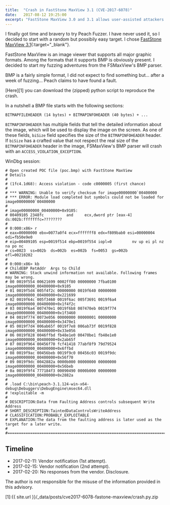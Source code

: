 ```yaml
---
title:  "Crash in FastStone MaxView 3.1 (CVE-2017-6078)"
date:   2017-08-12 19:25:00
excerpt: "FastStone MaxView 3.0 and 3.1 allows user-assisted attackers to cause a denial of service (application crash) via a malformed BMP image with a crafted biSize field in the BITMAPINFOHEADER section."
---
```


I finally got time and bravery to try Peach Fuzzer. I have never used it, so I decided to start with a random but possibily easy target. I chose [FastStone MaxView 3.1](http://www.faststone.org/FSMaxViewDownload.htm){:target="_blank"}.

FastStone MaxView is an image viewer that supports all major graphic formats. Among the formats that it supports BMP is obviously present. I decided to start my fuzzing adventures from the FSMaxView's BMP parser.

BMP is a fairly simple format, I did not expect to find something but... after a week of fuzzing... Peach claims to have found a fault.

[Here][1] you can download the (zipped) python script to reproduce the crash.

In a nutshell a BMP file starts with the following sections:

```
BITMAPFILEHEADER (14 bytes) + BITMAPINFOHEADER (40 bytes) + ...
```

`BITMAPINFOHEADER` has multiple fields that tell the detailed information about the image, which will be used to display the image on the screen. As one of these fields, `biSize` field specifies the size of the `BITMAPINFOHEADER` header. If `biSize` has a crafted value that not respect the real size of the `BITMAPINFOHEADER` header in the image, FSMaxView's BMP parser will crash with an `ACCESS_VIOLATION_EXCEPTION`.

WinDbg session:

```
# Open created POC file (poc.bmp) with FastStone MaxView
# Details
# 
# (1fc4.1d68): Access violation - code c0000005 (first chance)
#
# *** WARNING: Unable to verify checksum for image00000000`00400000
# *** ERROR: Module load completed but symbols could not be loaded for image00000000`00400000
#
# image00000000_00400000+0x9105:
# 00409105 2348fc          and     ecx,dword ptr [eax-4] ds:002b:fffffffc=????????
#
# 0:000:x86> r
# eax=00000000 ebx=0077a0f4 ecx=fffffff8 edx=f809bab0 esi=00000004 edi=fb50e9e0
# eip=00409105 esp=0019f514 ebp=0019f554 iopl=0         nv up ei pl nz na po nc
# cs=0023  ss=002b  ds=002b  es=002b  fs=0053  gs=002b             efl=00210202
#
# 0:000:x86> kb
# ChildEBP RetAddr  Args to Child              
# WARNING: Stack unwind information not available. Following frames may be wrong.
# 00 0019f554 00621699 0002ff80 00000000 7fba0100 image00000000_00400000+0x9105
# 01 0019f5d4 005f4f2c 00000000 0019f640 00000000 image00000000_00400000+0x221699
# 02 0019f64c 005f3460 0019f6ac 005f3691 0019f6a4 image00000000_00400000+0x1f4f2c
# 03 0019f6a4 007470e1 0019f6b8 007470eb 0019f774 image00000000_00400000+0x1f3460
# 04 0019f774 0073e056 00000000 00000001 00000000 image00000000_00400000+0x3470e1
# 05 0019f7d4 006ab65f 0019f7e8 006ab73f 0019f828 image00000000_00400000+0x33e056
# 06 0019f828 0046ffbd fb48e1e0 00470be1 fb48e1e0 image00000000_00400000+0x2ab65f
# 07 0019f964 00456f70 fcf41418 77abf8f9 79d79524 image00000000_00400000+0x6ffbd
# 08 0019f9ac 00456beb 0019f9c0 00456c03 0019f9dc image00000000_00400000+0x56f70
# 09 0019f9dc 0042882a 0000b000 00000000 00000000 image00000000_00400000+0x56beb
# 0a 0019f9f4 777184f3 00090490 0000b000 00000000 image00000000_00400000+0x2882a
#
# .load C:\bin\peach-3.1.124-win-x64-debug\Debuggers\DebugEngine\msec64.dll
# !exploitable -m
#
# DESCRIPTION:Data from Faulting Address controls subsequent Write Address
# SHORT_DESCRIPTION:TaintedDataControlsWriteAddress
# CLASSIFICATION:PROBABLY_EXPLOITABLE
# EXPLANATION:The data from the faulting address is later used as the target for a later write.
#
#============================================================================================
```

## Timeline ##

* 2017-02-11: Vendor notification (1st attempt).
* 2017-02-15: Vendor notification (2nd attempt).
* 2017-02-20: No responses from the vendor. Disclosure.

The author is not responsible for the misuse of the information provided in this advisory.



[1]:{{ site.url }}/_data/posts/cve2017-6078-fastone-maxview/crash.py.zip